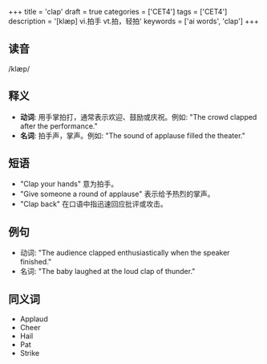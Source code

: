 +++
title = 'clap'
draft = true
categories = ['CET4']
tags = ['CET4']
description = '[klæp] vi.拍手 vt.拍，轻拍'
keywords = ['ai words', 'clap']
+++

## 读音
/klæp/

## 释义
- **动词**: 用手掌拍打，通常表示欢迎、鼓励或庆祝。例如: "The crowd clapped after the performance."
- **名词**: 拍手声，掌声。例如: "The sound of applause filled the theater."

## 短语
- "Clap your hands" 意为拍手。
- "Give someone a round of applause" 表示给予热烈的掌声。
- "Clap back" 在口语中指迅速回应批评或攻击。

## 例句
- 动词: "The audience clapped enthusiastically when the speaker finished."
- 名词: "The baby laughed at the loud clap of thunder."

## 同义词
- Applaud
- Cheer
- Hail
- Pat
- Strike
